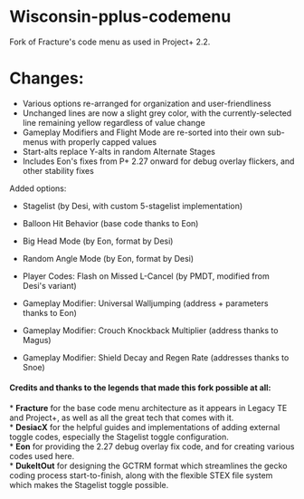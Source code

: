 # Wisconsin-pplus-codemenu

Fork of Fracture's code menu as used in Project+ 2.2.

# Changes:
* Various options re-arranged for organization and user-friendliness
* Unchanged lines are now a slight grey color, with the currently-selected line remaining yellow regardless of value change
* Gameplay Modifiers and Flight Mode are re-sorted into their own sub-menus with properly capped values
* Start-alts replace Y-alts in random Alternate Stages
* Includes Eon's fixes from P+ 2.27 onward for debug overlay flickers, and other stability fixes

Added options:
* Stagelist (by Desi, with custom 5-stagelist implementation)

* Balloon Hit Behavior (base code thanks to Eon)
* Big Head Mode (by Eon, format by Desi)
* Random Angle Mode (by Eon, format by Desi)
* Player Codes: Flash on Missed L-Cancel (by PMDT, modified from Desi's variant)
* Gameplay Modifier: Universal Walljumping (address + parameters thanks to Eon)
* Gameplay Modifier: Crouch Knockback Multiplier (address thanks to Magus)
* Gameplay Modifier: Shield Decay and Regen Rate (addresses thanks to Snoe)

#### Credits and thanks to the legends that made this fork possible at all:  
\* **Fracture** for the base code menu architecture as it appears in Legacy TE and Project+, as well as all the great tech that comes with it.  
\* **DesiacX** for the helpful guides and implementations of adding external toggle codes, especially the Stagelist toggle configuration.  
\* **Eon** for providing the 2.27 debug overlay fix code, and for creating various codes used here.  
\* **DukeItOut** for designing the GCTRM format which streamlines the gecko coding process start-to-finish, along with the flexible STEX file system which makes the Stagelist toggle possible.
